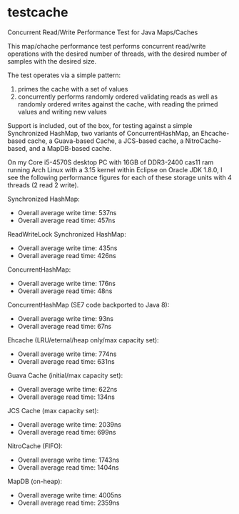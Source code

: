testcache
=========

Concurrent Read/Write Performance Test for Java Maps/Caches

This map/chache performance test performs concurrent read/write operations with the desired number of threads, with the desired number of samples with the desired size.

The test operates via a simple pattern:
1) primes the cache with a set of values
2) concurrently performs randomly ordered validating reads as well as randomly ordered writes against the cache, with reading the primed values and writing new values

Support is included, out of the box, for testing against a simple Synchronized HashMap, two variants of ConcurrentHashMap, an Ehcache-based cache, a Guava-based Cache, a JCS-based cache, a NitroCache-based, and a MapDB-based cache.

On my Core i5-4570S desktop PC with 16GB of DDR3-2400 cas11 ram running Arch Linux with a 3.15 kernel within Eclipse on Oracle JDK 1.8.0, I see the following performance figures for each of these storage units with 4 threads (2 read 2 write).

Synchronized HashMap:
 - Overall average write time: 537ns
 - Overall average read time: 457ns

ReadWriteLock Synchronized HashMap:
 - Overall average write time: 435ns
 - Overall average read time: 426ns

ConcurrentHashMap:
 - Overall average write time: 176ns
 - Overall average read time: 48ns

ConcurrentHashMap (SE7 code backported to Java 8):
 - Overall average write time: 93ns
 - Overall average read time: 67ns

Ehcache (LRU/eternal/heap only/max capacity set):
 - Overall average write time: 774ns
 - Overall average read time: 631ns

Guava Cache (initial/max capacity set):
 - Overall average write time: 622ns
 - Overall average read time: 134ns

JCS Cache (max capacity set):
 - Overall average write time: 2039ns
 - Overall average read time: 699ns

NitroCache (FIFO):
 - Overall average write time: 1743ns
 - Overall average read time: 1404ns
 
MapDB (on-heap):
 - Overall average write time: 4005ns
 - Overall average read time: 2359ns
 
